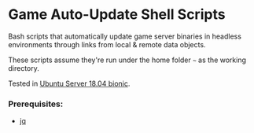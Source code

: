 # Game Auto-Update Shell Scripts
Bash scripts that automatically update game server binaries in headless environments through links from local & remote data objects.

These scripts assume they're run under the home folder `~` as the working directory.

Tested in [Ubuntu Server 18.04 bionic](http://releases.ubuntu.com/18.04.2/).

### Prerequisites:
* [jq](https://github.com/stedolan/jq/)
